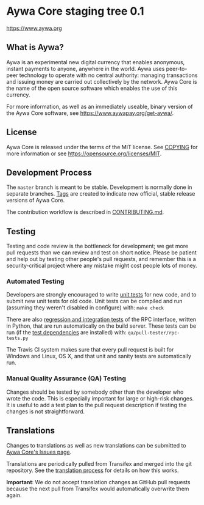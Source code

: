 Aywa Core staging tree 0.1
===============================

https://www.aywa.org


What is Aywa?
----------------

Aywa is an experimental new digital currency that enables anonymous, instant
payments to anyone, anywhere in the world. Aywa uses peer-to-peer technology
to operate with no central authority: managing transactions and issuing money
are carried out collectively by the network. Aywa Core is the name of the open
source software which enables the use of this currency.

For more information, as well as an immediately useable, binary version of
the Aywa Core software, see https://www.aywapay.org/get-aywa/.


License
-------

Aywa Core is released under the terms of the MIT license. See [COPYING](COPYING) for more
information or see https://opensource.org/licenses/MIT.

Development Process
-------------------

The `master` branch is meant to be stable. Development is normally done in separate branches.
[Tags](https://github.com/getaywa/aywacore/tags) are created to indicate new official,
stable release versions of Aywa Core.

The contribution workflow is described in [CONTRIBUTING.md](CONTRIBUTING.md).

Testing
-------

Testing and code review is the bottleneck for development; we get more pull
requests than we can review and test on short notice. Please be patient and help out by testing
other people's pull requests, and remember this is a security-critical project where any mistake might cost people
lots of money.

### Automated Testing

Developers are strongly encouraged to write [unit tests](/doc/unit-tests.md) for new code, and to
submit new unit tests for old code. Unit tests can be compiled and run
(assuming they weren't disabled in configure) with: `make check`

There are also [regression and integration tests](/qa) of the RPC interface, written
in Python, that are run automatically on the build server.
These tests can be run (if the [test dependencies](/qa) are installed) with: `qa/pull-tester/rpc-tests.py`

The Travis CI system makes sure that every pull request is built for Windows
and Linux, OS X, and that unit and sanity tests are automatically run.

### Manual Quality Assurance (QA) Testing

Changes should be tested by somebody other than the developer who wrote the
code. This is especially important for large or high-risk changes. It is useful
to add a test plan to the pull request description if testing the changes is
not straightforward.

Translations
------------

Changes to translations as well as new translations can be submitted to
[Aywa Core's Issues page](https://bitbucket.org/CryptoDev_Space/aywacore/issues/).

Translations are periodically pulled from Transifex and merged into the git repository. See the
[translation process](doc/translation_process.md) for details on how this works.

**Important**: We do not accept translation changes as GitHub pull requests because the next
pull from Transifex would automatically overwrite them again.
